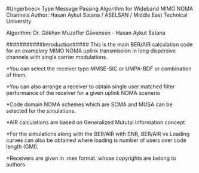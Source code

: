  #Ungerboeck Type Message Passing Algorithm for Wideband MIMO NOMA Channels
 Author: Hasan Aykut Satana / ASELSAN / Middle East Technical University
 
 Algorithm: Dr. Gökhan Muzaffer Güvensen - Hasan Aykut Satana 
 
###########Introduction#####
 This is the main BER/AIR calculation code for an examplary MIMO NOMA uplink transmission in long dispersive channels with single carrier modulations. 
 
*You can select the receiver type MMSE-SIC or UMPA-BDF or combination of them.

*You can also arrange a receiver to obtain single user matched filter performance of the receiver for a given uplink NOMA scenerio

*Code domain NOMA schemes which are SCMA and MUSA can be selected for the  simulations. 

*AIR calculations are based on Generalized Mututal Information concept

*For the simulations along with the BER/AIR with SNR,  BER/AIR vs Loading curves can also be obtained where loading is number of users over code length  (GMI). 

*Receivers are given in .mex format. whose copyrights are belong to authors
